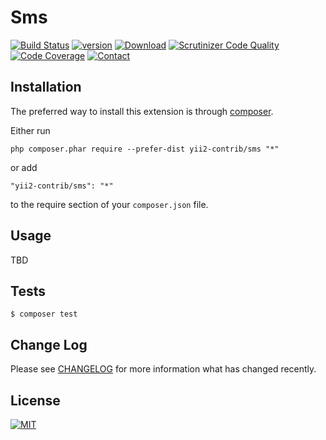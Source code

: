 Sms
========
[![Build Status](https://img.shields.io/travis/lichunqiang/sms.svg?style=flat-square)](http://travis-ci.org/lichunqiang/sms)
[![version](https://img.shields.io/packagist/v/yii2-contrib/sms.svg?style=flat-square)](https://packagist.org/packages/yii2-contrib/sms)
[![Download](https://img.shields.io/packagist/dt/yii2-contrib/sms.svg?style=flat-square)](https://packagist.org/packages/yii2-contrib/sms)
[![Scrutinizer Code Quality](https://img.shields.io/scrutinizer/g/lichunqiang/sms.svg?style=flat-square)](https://scrutinizer-ci.com/g/lichunqiang/sms)
[![Code Coverage](https://img.shields.io/scrutinizer/coverage/g/lichunqiang/sms.svg?style=flat-square)](https://scrutinizer-ci.com/g/lichunqiang/sms)
[![Contact](https://img.shields.io/badge/weibo-@chunqiang-blue.svg?style=flat-square)](http://weibo.com/chunqiang)


Installation
------------

The preferred way to install this extension is through [composer](http://getcomposer.org/download/).

Either run

```
php composer.phar require --prefer-dist yii2-contrib/sms "*"
```

or add

```
"yii2-contrib/sms": "*"
```

to the require section of your `composer.json` file.

Usage
-----

TBD

Tests
-----

```
$ composer test
```

Change Log
----------

Please see [CHANGELOG](CHANGELOG.md) for more information what has changed recently.

License
-------
[![MIT](https://img.shields.io/badge/license-MIT-blue.svg?style=flat-square)](LICENSE)

